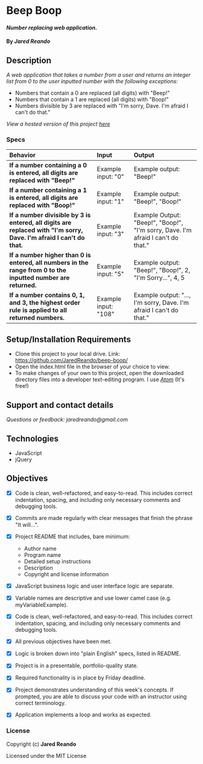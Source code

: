 # Beep Boop

#### _Number replacing web application._

#### By _**Jared Reando**_

## Description

_A web application that takes a number from a user and returns an integer list from 0 to the user inputted number with the following exceptions:_

- Numbers that contain a 0 are replaced (all digits) with "Beep!"
- Numbers that contain a 1 are replaced (all digits) with "Boop!"
- Numbers divisible by 3 are replaced with "I'm sorry, Dave. I'm afraid I can't do that."

 _View a hosted version of this project [here](https://jaredreando.github.io/beep-boop/)_

### Specs
| Behavior | Input | Output |
| :-------------     | :------------- | :------------- |
| **If a number containing a 0 is entered, all digits are replaced with "Beep!"** | Example input: "0" | Example output: "Beep!"|
| **If a number containing a 1 is entered, all digits are replaced with "Boop!"** | Example input: "1" | Example output: "Beep!", "Boop!"|
| **If a number divisible by 3 is entered, all digits are replaced with "I'm sorry, Dave. I'm afraid I can't do that.** | Example input: "3" | Example Output: "Beep!", "Boop!", "I'm sorry, Dave. I'm afraid I can't do that."|
| **If a number higher than 0 is entered, all numbers in the range from 0 to the inputted number are returned.** | Example input: "5" | Example output: "Beep!", "Boop!", 2, "I'm Sorry...", 4, 5|
| **If a number contains 0, 1, and 3, the highest order rule is applied to all returned numbers.** | Example input: "108" | Example output: "..., I'm sorry, Dave. I'm afraid I can't do that."|



## Setup/Installation Requirements

* Clone this project to your local drive. Link: https://github.com/JaredReando/beep-boop/
* Open the index.html file in the browser of your choice to view.
* To make changes of your own to this project, open the downloaded directory files into a developer text-editing program.
  I use _[Atom](https://atom.io/)_ (It's free!)

## Support and contact details

_Questions or feedback: jaredreando@gmail.com_

## Technologies

- JavaScript
- jQuery

## Objectives

- [x] Code is clean, well-refactored, and easy-to-read. This includes correct indentation, spacing, and including only necessary comments and debugging tools.

- [x] Commits are made regularly with clear messages that finish the phrase "It will…".

- [x] Project README that includes, bare minimum:
    * Author name
    * Program name
    * Detailed setup instructions
    * Description
    * Copyright and license information

- [X] JavaScript business logic and user interface logic are separate.

- [X] Variable names are descriptive and use lower camel case (e.g. myVariableExample).

- [X] Code is clean, well-refactored, and easy-to-read. This includes correct indentation, spacing, and including only necessary comments and debugging tools.

- [X] All previous objectives have been met.

- [X] Logic is broken down into "plain English" specs, listed in README.

- [X] Project is in a presentable, portfolio-quality state.

- [X] Required functionality is in place by Friday deadline.

- [X] Project demonstrates understanding of this week's concepts. If prompted, you are able to discuss your code with an instructor using correct terminology.

- [X] Application implements a loop and works as expected.


### License

Copyright (c) **Jared Reando**

Licensed under the MIT License
